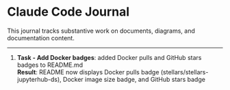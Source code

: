 # Claude Code Journal

This journal tracks substantive work on documents, diagrams, and documentation content.

---

1. **Task - Add Docker badges**: added Docker pulls and GitHub stars badges to README.md<br>
    **Result**: README now displays Docker pulls badge (stellars/stellars-jupyterhub-ds), Docker image size badge, and GitHub stars badge
